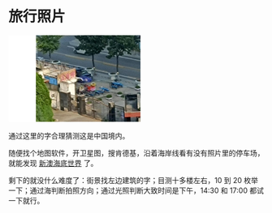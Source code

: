 # 旅行照片

![img](images/53acf521bec3ee3c9eae667b9f9aeacc.png)

通过这里的字合理猜测这是中国境内。

随便找个地图软件，开卫星图，搜肯德基，沿着海岸线看有没有照片里的停车场，就能发现 [新澳海底世界](https://map.baidu.com/poi/%E6%96%B0%E6%BE%B3%E6%B5%B7%E5%BA%95%E4%B8%96%E7%95%8C/@13310611.474010557,4825473.307528202,19z) 了。

剩下的就没什么难度了：街景找左边建筑的字；目测十多楼左右，10 到 20 枚举一下；通过海判断拍照方向；通过光照判断大致时间是下午，14:30 和 17:00 都试一下就行。
